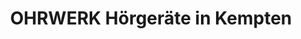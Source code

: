 ---
title: "OHRWERK Hörgeräte in Kempten"
url: /kempten-allgaeu/ohrwerk-hoergeraete-in-kempten/
shop: Hörgeräte
---